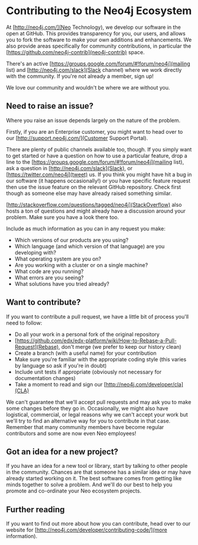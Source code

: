 # Contributing to the Neo4j Ecosystem

At [http://neo4j.com/](Neo Technology), we develop our software in the open at GitHub.
This provides transparency for you, our users, and allows you to fork the software to make your own additions and enhancements.
We also provide areas specifically for community contributions, in particular the [https://github.com/neo4j-contrib](neo4j-contrib) space.

There's an active [https://groups.google.com/forum/#!forum/neo4j](mailing list) and [http://neo4j.com/slack](Slack channel) where we work directly with the community.
If you're not already a member, sign up!

We love our community and wouldn't be where we are without you.


## Need to raise an issue?

Where you raise an issue depends largely on the nature of the problem.

Firstly, if you are an Enterprise customer, you might want to head over to our [http://support.neo4j.com/](Customer Support Portal).

There are plenty of public channels available too, though.
If you simply want to get started or have a question on how to use a particular feature, drop a line to the [https://groups.google.com/forum/#!forum/neo4j](mailing list), ask a question in [http://neo4j.com/slack](Slack), or [https://twitter.com/neo4j](tweet) us.
If you think you might have hit a bug in our software (it happens occasionally!) or you have specific feature request then use the issue feature on the relevant GitHub repository.
Check first though as someone else may have already raised something similar.

[http://stackoverflow.com/questions/tagged/neo4j](StackOverflow) also hosts a ton of questions and might already have a discussion around your problem.
Make sure you have a look there too.

Include as much information as you can in any request you make:

- Which versions of our products are you using?
- Which language (and which version of that language) are you developing with?
- What operating system are you on?
- Are you working with a cluster or on a single machine?
- What code are you running?
- What errors are you seeing?
- What solutions have you tried already?


## Want to contribute?

If you want to contribute a pull request, we have a little bit of process you'll need to follow:

- Do all your work in a personal fork of the original repository
- [https://github.com/edx/edx-platform/wiki/How-to-Rebase-a-Pull-Request](Rebase), don't merge (we prefer to keep our history clean)
- Create a branch (with a useful name) for your contribution
- Make sure you're familiar with the appropriate coding style (this varies by language so ask if you're in doubt)
- Include unit tests if appropriate (obviously not necessary for documentation changes)
- Take a moment to read and sign our [http://neo4j.com/developer/cla](CLA)

We can't guarantee that we'll accept pull requests and may ask you to make some changes before they go in.
Occasionally, we might also have logistical, commercial, or legal reasons why we can't accept your work but we'll try to find an alternative way for you to contribute in that case.
Remember that many community members have become regular contributors and some are now even Neo employees!


## Got an idea for a new project?

If you have an idea for a new tool or library, start by talking to other people in the community.
Chances are that someone has a similar idea or may have already started working on it.
The best software comes from getting like minds together to solve a problem.
And we'll do our best to help you promote and co-ordinate your Neo ecosystem projects.


## Further reading

If you want to find out more about how you can contribute, head over to our website for [http://neo4j.com/developer/contributing-code/](more information).


